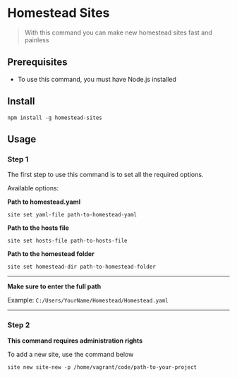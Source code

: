 # Homestead Sites

> With this command you can make new homestead sites fast and painless

## Prerequisites
* To use this command, you must have Node.js installed

## Install
`npm install -g homestead-sites`

## Usage

### Step 1

The first step to use this command is to set all the required options.

Available options:

**Path to homestead.yaml**

`site set yaml-file path-to-homestead-yaml`

**Path to the hosts file**

`site set hosts-file path-to-hosts-file`

**Path to the homestead folder**

`site set homestead-dir path-to-homestead-folder`

---

**Make sure to enter the full path**

Example: `C:/Users/YourName/Homestead/Homestead.yaml`

---

### Step 2

**This command requires administration rights**

To add a new site, use the command below

`site new site-new -p /home/vagrant/code/path-to-your-project`